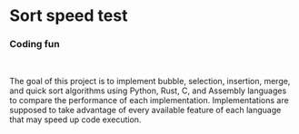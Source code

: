 # Sort speed test

### Coding fun
<br>

The goal of this project is to implement bubble, selection, insertion, merge, and quick sort algorithms using Python, Rust, C, and Assembly languages to compare the performance of each implementation. Implementations are supposed to take advantage of every available feature of each language that may speed up code execution.
